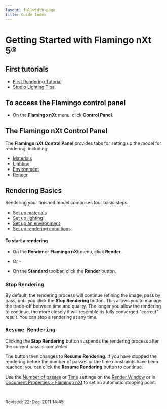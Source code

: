 ```yaml
---
layout: fullwidth-page
title: Guide Index
---
```


# Getting Started with Flamingo nXt 5®

## First tutorials
* [First Rendering Tutorial]({{site.baseurl}}/{{page.language}}/flamingo/5/guides/getting-started-tutorial.html)
* [Studio Lighting Tips]({{site.baseurl}}/{{page.language}}/flamingo/5/guides/studio-lighting-basics.html)

## To access the Flamingo control panel
  * On the **Flamingo nXt** menu, click **Control Panel**.

## The Flamingo nXt Control Panel
The **Flamingo nXt**  **Control Panel** provides tabs for setting up the model for rendering, including:

 *  [Materials](..\materials\materials-tab.html)
 *  [Lighting](../lighting/lighting-tab.html)
 *  [Environment](../environment/environment-tab.html)
 *  [Render](../render/render-tab.html)

## Rendering Basics

Rendering your finished model comprises four basic steps:

 *  [Set up materials](..\materials\materials-tab.html)
 *  [Set up lighting](../lighting/lighting-tab.html)
 *  [Set up an environment](../environment/environment-tab.html)
 *  [Set up rendering conditions](../render/render-tab.html)

#### To start a rendering

 * On the **Render** or **Flamingo nXt** menu, click **Render**.
- Or -

 * On the **Standard** toolbar, click the **Render** button.

### Stop Rendering


By default, the rendering process will continue refining the image, pass by pass, until you click the **Stop Rendering** button. This allows you to manage the trade-off between time and quality. The longer you allow the rendering to continue, the more closely it will resemble its fully converged &quot;correct&quot; result. You can stop a rendering at any time.


###  <kbd>Resume Rendering</kbd>


Clicking the **Stop Rendering** button suspends the rendering process after the current pass is completed.

The button then changes to **Resume Rendering**. If you have stopped the rendering before the number of passes or the time constraints have been reached, you can click the **Resume Rendering** button to continue.

Use the [Number of passes](..\render\render-window.html#number-of-passes) or [Time](..\render\render-window.html#time) settings on the [Render Window](..\render\render-window.html) or in [Document Properties &gt; Flamingo nXt](..\render\documentproperties-flamingo.html) to set an automatic stopping point.

&#160;

Revised: 22-Dec-2011 14:45
